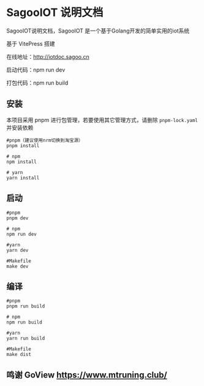 # SagooIOT 说明文档 

SagooIOT说明文档，SagooIOT 是一个基于Golang开发的简单实用的iot系统

基于 VitePress 搭建

在线地址：http://iotdoc.sagoo.cn


启动代码：npm run dev

打包代码：npm run build


## 安装

本项目采用 pnpm 进行包管理，若要使用其它管理方式，请删除 `pnpm-lock.yaml` 并安装依赖

```shell
#pnpm（建议使用nrm切换到淘宝源）
pnpm install

# npm
npm install

# yarn
yarn install

```

## 启动

```shell
#pnpm
pnpm dev

# npm
npm run dev

#yarn
yarn dev

#Makefile
make dev
```

## 编译

```shell
#pnpm
pnpm run build

# npm
npm run build

#yarn
yarn run build

#Makefile
make dist

```

## 鸣谢 GoView https://www.mtruning.club/

